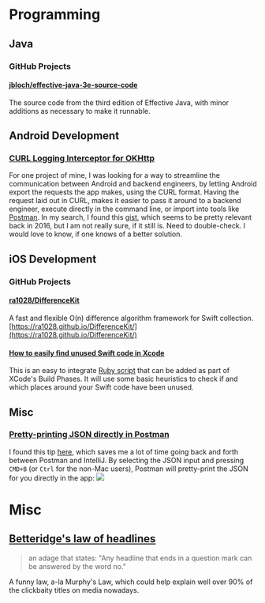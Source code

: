 # Programming
## Java
### GitHub Projects
#### [jbloch/effective-java-3e-source-code](https://github.com/jbloch/effective-java-3e-source-code)
The source code from the third edition of Effective Java, with minor additions as necessary to make it runnable.

## Android Development
### [CURL Logging Interceptor for OKHttp](https://gist.github.com/jgilfelt/42d1c020cc66d3f0a0d7)
For one project of mine, I was looking for a way to streamline the communication between Android and backend engineers, by letting Android export the requests the app makes, using the CURL format. Having the request laid out in CURL, makes it easier to pass it around to a backend engineer, execute directly in the command line, or import into tools like [Postman](https://www.getpostman.com/). In my search, I found this [gist](https://gist.github.com/jgilfelt/42d1c020cc66d3f0a0d7), which seems to be pretty relevant back in 2016, but I am not really sure, if it still is. Need to double-check. I would love to know, if one knows of a better solution.

## iOS Development
### GitHub Projects
#### [ra1028/DifferenceKit](https://github.com/ra1028/DifferenceKit)
A fast and flexible O(n) difference algorithm framework for Swift collection. [https://ra1028.github.io/DifferenceKit/](https://ra1028.github.io/DifferenceKit/)
#### [How to easily find unused Swift code in Xcode](https://medium.com/@gabriel_lewis/how-to-easily-find-unused-swift-code-in-xcode-159631961acf)
This is an easy to integrate [Ruby script](https://github.com/PaulTaykalo/swift-scripts/blob/master/unused.rb) that can be added as part of XCode's Build Phases. It will use some basic heuristics to check if and which places around your Swift code have been unused. 

## Misc
### [Pretty-printing JSON directly in Postman](https://github.com/postmanlabs/postman-app-support/issues/2378)
I found this tip [here](https://github.com/postmanlabs/postman-app-support/issues/2378), which saves me a lot of time going back and forth between Postman and IntelliJ. By selecting the JSON input and pressing `CMD+B` (or `Ctrl` for the non-Mac users), Postman will pretty-print the JSON for you directly in the app:
![](https://cloud.githubusercontent.com/assets/5114052/19104739/d71c4f8a-8afb-11e6-9109-98cb9975b898.gif)

# Misc
## [Betteridge's law of headlines](https://en.m.wikipedia.org/wiki/Betteridge's_law_of_headlines) 
> an adage that states: "Any headline that ends in a question mark can be answered by the word no."

A funny law, a-la Murphy's Law, which could help explain well over 90% of the clickbaity titles on media nowadays.
